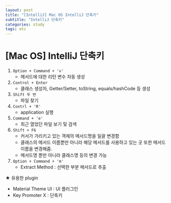 ```yaml
---
layout: post
title: "[IntelliJ] Mac OS IntelliJ 단축키"
subtitle: "IntelliJ 단축키"
categories: study
tags: etc
---
```


# [Mac OS] IntelliJ 단축키

1. `Option + Command + 'v'`
   - 메서드에 대한 리턴 변수 자동 생성
2. `Control + Enter`
   - 클래스 생성자, Getter/Setter, toString, equals/hashCode 등 생성
3. `Shift 두 번`
   - 파일 찾기
4. `Contrl + 'R'`
   - application 실행
5. `Command + 'e'`
   - 최근 열었던 파일 보기 및 검색
6. `Shift + F6`
   - 커서가 가리키고 있는 객체의 메서드명을 일괄 변경함
   - 클래스의 메서드 이름뿐만 아니라 해당 메서드를 사용하고 있는 곳 또한 메서드 이름을 변경해줌.
   - 메서드명 뿐만 아니라 클래스명 등의 변경 가능
7. `Option + Command + 'm'`
   - Extract Method  : 선택한 부분 메서드로 추출



★ 유용한 plugin
   - Material Theme UI  : UI 플러그인
   - Key Promoter X : 단축키 
